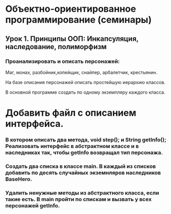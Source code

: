 # Объектно-ориентированное программирование (семинары)
## Урок 1. Принципы ООП: Инкапсуляция, наследование, полиморфизм
### Проанализировать и описать персонажей: 
Маг, монах, разбойник,копейщик, снайпер, арбалетчик, крестьянин. 

На базе описания персонажей описать простейшую иерархию классов. 

В основной программе создать по одному экземпляру каждого класса.

# Добавить файл с описанием интерфейса. 
### В котором описать два метода, void step(); и String getInfo(); Реализовать интерфейс в абстрактном классе и в  наследниках так, чтобы getInfo возвращал тип персонажа. 
### Создать два списка в классе main. В каждый из списков добавить по десять случайных экземнляров наследников BaseHero. 
### Удалить ненужные методы из абстрактного класса, если такие есть. В main пройти по спискам и вызвать у всех персонажей getInfo.

